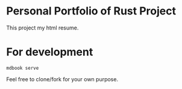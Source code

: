 # Personal Portfolio of Rust Project

This project my html resume.

# For development

```
mdbook serve
```

Feel free to clone/fork for your own purpose.
